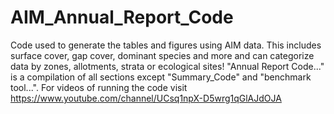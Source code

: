 # AIM_Annual_Report_Code
Code used to generate the tables and figures using AIM data. This includes surface cover, gap cover, dominant species and more and can categorize data by zones, allotments, strata or ecological sites!
"Annual Report Code..." is a compilation of all sections except "Summary_Code" and "benchmark tool...". For videos of running the code visit https://www.youtube.com/channel/UCsq1npX-D5wrg1qGlAJdOJA
